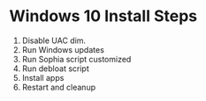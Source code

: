 # Windows 10 Install Steps

1. Disable UAC dim.
2. Run Windows updates
3. Run Sophia script customized
4. Run debloat script
5. Install apps
6. Restart and cleanup
